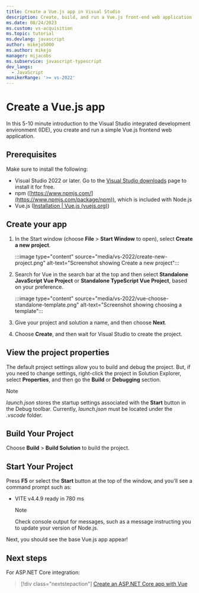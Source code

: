 ```yaml
---
title: Create a Vue.js app in Visual Studio
description: Create, build, and run a Vue.js front-end web application project from a Visual Studio template, and set basic properties for the project.
ms.date: 08/24/2023
ms.custom: vs-acquisition
ms.topic: tutorial
ms.devlang: javascript
author: mikejo5000
ms.author: mikejo
manager: mijacobs
ms.subservice: javascript-typescript
dev_langs:
  - JavaScript
monikerRange: '>= vs-2022'
---
```

# Create a Vue.js app

In this 5-10 minute introduction to the Visual Studio integrated development environment (IDE), you create and run a simple Vue.js frontend web application.

## Prerequisites

Make sure to install the following:

- Visual Studio 2022 or later. Go to the [Visual Studio downloads](https://visualstudio.microsoft.com/downloads/?cid=learn-onpage-download-cta) page to install it for free.
- npm ([https://www.npmjs.com/](https://www.npmjs.com/package/npm)), which is included with Node.js
- Vue.js ([Installation | Vue.js (vuejs.org)](https://v3.vuejs.org/guide/installation.html#npm))

## Create your app

1. In the Start window (choose **File** > **Start Window** to open), select **Create a new project**.

   :::image type="content" source="media/vs-2022/create-new-project.png" alt-text="Screenshot showing Create a new project":::

1. Search for Vue in the search bar at the top and then select **Standalone JavaScript Vue Project** or **Standalone TypeScript Vue Project**, based on your preference.

   :::image type="content" source="media/vs-2022/vue-choose-standalone-template.png" alt-text="Screenshot showing choosing a template":::

1. Give your project and solution a name, and then choose **Next**.

1. Choose **Create**, and then wait for Visual Studio to create the project.

## View the project properties

The default project settings allow you to build and debug the project. But, if you need to change settings, right-click the project in Solution Explorer, select **Properties**, and then go the **Build** or **Debugging** section.

>[!NOTE]
> *launch.json* stores the startup settings associated with the **Start** button in the Debug toolbar. Currently, *launch.json* must be located under the *.vscode* folder.

## Build Your Project

Choose **Build** > **Build Solution**  to build the project.

## Start Your Project

Press **F5** or select the **Start** button at the top of the window, and you'll see a command prompt such as:

- VITE v4.4.9 ready in 780 ms

   >[!NOTE]
   > Check console output for messages, such as a message instructing you to update your version of Node.js.

Next, you should see the base Vue.js app appear!

## Next steps

For ASP.NET Core integration:

> [!div class="nextstepaction"]
> [Create an ASP.NET Core app with Vue](tutorial-asp-net-core-with-vue.md)